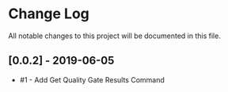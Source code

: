 # Change Log

All notable changes to this project will be documented in this file. 

## [0.0.2] - 2019-06-05

* #1 - Add Get Quality Gate Results Command
